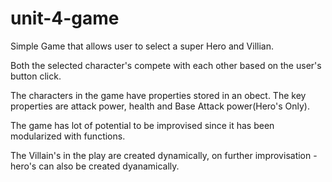 # unit-4-game

Simple Game that allows user to select a super Hero and Villian. 

Both the selected character's compete with each other based on the user's button click.

The characters in the game have properties stored in an obect. The key properties are attack power, health and Base Attack power(Hero's Only).

The game has lot of potential to be improvised since it has been modularized with functions.

The Villain's in the play are created dynamically, on further improvisation - hero's can also be created dyanamically.
